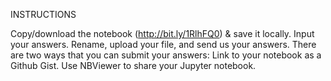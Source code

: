 INSTRUCTIONS

Copy/download the notebook (http://bit.ly/1RlhFQ0) & save it locally. 
Input your answers.
Rename, upload your file, and send us your answers. There are two ways that you can submit your answers:
Link to your notebook as a Github Gist.
Use NBViewer to share your Jupyter notebook.
